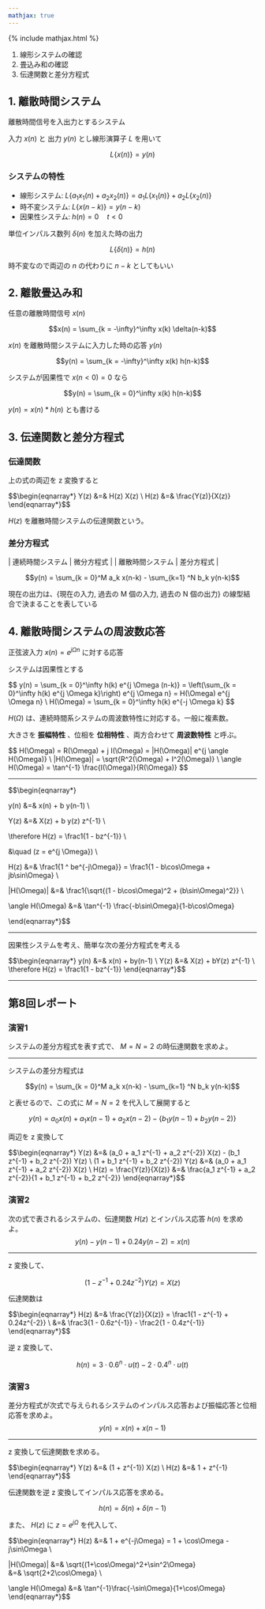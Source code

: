 ```yaml
---
mathjax: true
---
```


{% include mathjax.html %}

1. 線形システムの確認
2. 畳込み和の確認
3. 伝達関数と差分方程式

## 1. 離散時間システム
離散時間信号を入出力とするシステム

入力 $x(n)$ と 出力 $y(n)$ とし線形演算子 $L$ を用いて

$$ L\{x(n)\} = y(n) $$

### システムの特性
* 線形システム: $L\{a_1 x_1(n) + a_2 x_2(n)\} = a_1 L\{x_1(n)\} + a_2 L\{x_2(n)\}$
* 時不変システム: $L\{x(n-k)\} = y(n-k)$
* 因果性システム: $h(n) = 0 \quad t \lt 0$

単位インパルス数列 $\delta(n)$ を加えた時の出力

$$L\{\delta(n)\} = h(n)$$

時不変なので両辺の $n$ の代わりに $n-k$ としてもいい

## 2. 離散畳込み和
任意の離散時間信号 $x(n)$

$$x(n) = \sum_{k = -\infty}^\infty x(k) \delta(n-k)$$

$x(n)$ を離散時間システムに入力した時の応答 $y(n)$

$$y(n) = \sum_{k = -\infty}^\infty x(k) h(n-k)$$

システムが因果性で $x(n \lt 0) = 0$ なら

$$y(n) = \sum_{k = 0}^\infty x(k) h(n-k)$$

$y(n) = x(n) * h(n)$ とも書ける

## 3. 伝達関数と差分方程式
### 伝達関数
上の式の両辺を z 変換すると

<p>$$\begin{eqnarray*}
Y(z) &=& H(z) X(z) \
H(z) &=& \frac{Y(z)}{X(z)}
\end{eqnarray*}$$</p>

$H(z)$ を離散時間システムの伝達関数という。

### 差分方程式
| 連続時間システム | 微分方程式 |
| 離散時間システム | 差分方程式 |

$$y(n) = \sum_{k = 0}^M a_k x(n-k) - \sum_{k=1} ^N b_k y(n-k)$$

現在の出力は、{現在の入力, 過去の M 個の入力, 過去の N 個の出力} の線型結合で決まることを表している

## 4. 離散時間システムの周波数応答
正弦波入力 $x(n) = e^{j \Omega n}$ に対する応答

システムは因果性とする

<p>$$
y(n) = \sum_{k = 0}^\infty h(k) e^{j \Omega (n-k)} = \left(\sum_{k = 0}^\infty h(k) e^{j \Omega k}\right) e^{j \Omega n} = H(\Omega) e^{j \Omega n} \
H(\Omega) = \sum_{k = 0}^\infty h(k) e^{-j \Omega k}
$$</p>

$H(\Omega)$ は、連続時間系システムの周波数特性に対応する。一般に複素数。

大きさを **振幅特性** 、位相を **位相特性** 、両方合わせて **周波数特性** と呼ぶ。

<p>$$
H(\Omega) = R(\Omega) + j I(\Omega) = |H(\Omega)| e^{j \angle H(\Omega)} \
|H(\Omega)| = \sqrt{R^2(\Omega) + I^2(\Omega)} \
\angle H(\Omega) = \tan^{-1} \frac{I(\Omega)}{R(\Omega)}
$$</p>

----

<p>$$\begin{eqnarray*}

y(n) &=& x(n) + b y(n-1) \

Y(z) &=& X(z) + b y(z) z^{-1} \

\therefore H(z) = \frac1{1 - bz^{-1}} \

&\quad (z = e^{j \Omega}) \

H(z) &=& \frac1{1 ^ be^{-j\Omega}} = \frac1{1 - b\cos\Omega + jb\sin\Omega} \

|H(\Omega)| &=& \frac1{\sqrt{(1 - b\cos\Omega)^2 + (b\sin\Omega)^2}} \

\angle H(\Omega) &=& \tan^{-1} \frac{-b\sin\Omega}{1-b\cos\Omega}

\end{eqnarray*}$$</p>

----

因果性システムを考え、簡単な次の差分方程式を考える

<p>$$\begin{eqnarray*}
y(n) &=& x(n) + by(n-1) \
Y(z) &=& X(z) + bY(z) z^{-1} \
\therefore H(z) = \frac1{1 - bz^{-1}}
\end{eqnarray*}$$</p>

----

## 第8回レポート
### 演習1
システムの差分方程式を表す式で、 $M=N=2$ の時伝達関数を求めよ。

----
システムの差分方程式は

$$y(n) = \sum_{k = 0}^M a_k x(n-k) - \sum_{k=1} ^N b_k y(n-k)$$

と表せるので、この式に $M=N=2$ を代入して展開すると

$$y(n) = a_0 x(n) + a_1 x(n-1) + a_2 x(n-2) - \{b_1 y(n-1) + b_2 y(n-2)\}$$

両辺を z 変換して

<p>$$\begin{eqnarray*}
Y(z) &=& (a_0 + a_1 z^{-1} + a_2 z^{-2}) X(z) - (b_1 z^{-1} + b_2 z^{-2}) Y(z) \
(1 + b_1 z^{-1} + b_2 z^{-2}) Y(z) &=& (a_0 + a_1 z^{-1} + a_2 z^{-2}) X(z) \
H(z) = \frac{Y(z)}{X(z)} &=& \frac{a_1 z^{-1} + a_2 z^{-2}}{1 + b_1 z^{-1} + b_2 z^{-2}}
\end{eqnarray*}$$</p>

### 演習2
次の式で表されるシステムの、伝達関数 $H(z)$ とインパルス応答 $h(n)$ を求めよ。
$$y(n) - y(n-1) + 0.24y(n-2) = x(n)$$

----
z 変換して、

$$(1 - z^{-1} + 0.24z^{-2}) Y(z) = X(z)$$

伝達関数は

<p>$$\begin{eqnarray*}
H(z) &=& \frac{Y(z)}{X(z)} = \frac1{1 - z^{-1} + 0.24z^{-2}} \
&=& \frac3{1 - 0.6z^{-1}} - \frac2{1 - 0.4z^{-1}}
\end{eqnarray*}$$</p>

逆 z 変換して、

$$h(n) = 3 \cdot {0.6}^n \cdot u(t) - 2 \cdot {0.4}^n \cdot u(t)$$

### 演習3
差分方程式が次式で与えられるシステムのインパルス応答および振幅応答と位相応答を求めよ。
$$y(n) = x(n) + x(n-1)$$

----
z 変換して伝達関数を求める。

<p>$$\begin{eqnarray*}
Y(z) &=& (1 + z^{-1}) X(z) \
H(z) &=& 1 + z^{-1}
\end{eqnarray*}$$</p>

伝達関数を逆 z 変換してインパルス応答を求める。

$$ h(n) = \delta(n) + \delta(n-1) $$

また、 $H(z)$ に $z = e^{j\Omega}$ を代入して、

<p>$$\begin{eqnarray*}
H(z) &=& 1 + e^{-j\Omega} = 1 + \cos\Omega - j\sin\Omega \

|H(\Omega)| &=& \sqrt{(1+\cos\Omega)^2+\sin^2\Omega} \
&=& \sqrt{2+2\cos\Omega} \

\angle H(\Omega) &=& \tan^{-1}\frac{-\sin\Omega}{1+\cos\Omega}
\end{eqnarray*}$$</p>
